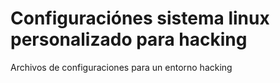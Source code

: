 # Configuraciónes sistema linux personalizado para hacking
Archivos de configuraciones para un entorno hacking


